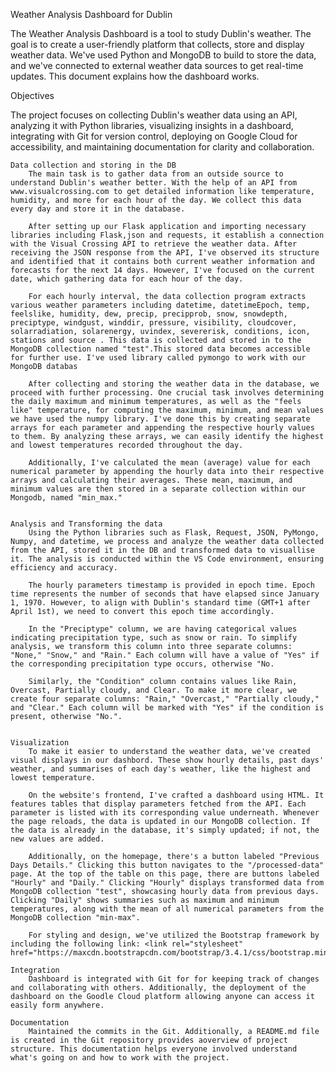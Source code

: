 
Weather Analysis Dashboard for Dublin

The Weather Analysis Dashboard is a tool to study Dublin's weather. The goal is to create a user-friendly platform that collects, store and display weather data. We've used Python and MongoDB to build to store the data, and we've connected to external weather data sources to get real-time updates. This document explains how the dashboard works.

Objectives

The project focuses on collecting Dublin's weather data using an API, analyzing it with Python libraries, visualizing insights in a dashboard, integrating with Git for version control, deploying on Google Cloud for accessibility, and maintaining documentation for clarity and collaboration.

    Data collection and storing in the DB
        The main task is to gather data from an outside source to understand Dublin's weather better. With the help of an API from www.visualcrossing.com to get detailed information like temperature, humidity, and more for each hour of the day. We collect this data every day and store it in the database.

        After setting up our Flask application and importing necessary libraries including Flask,json and requests, it establish a connection with the Visual Crossing API to retrieve the weather data. After receiving the JSON response from the API, I've observed its structure and identified that it contains both current weather information and forecasts for the next 14 days. However, I've focused on the current date, which gathering data for each hour of the day. 

        For each hourly interval, the data collection program extracts various weather parameters including datetime, datetimeEpoch, temp, feelslike, humidity, dew, precip, precipprob, snow, snowdepth, preciptype, windgust, winddir, pressure, visibility, cloudcover, solarradiation, solarenergy, uvindex, severerisk, conditions, icon, stations and source . This data is collected and stored in to the MongoDB collection named "test".This stored data becomes accessible for further use. I've used library called pymongo to work with our MongoDB databas

        After collecting and storing the weather data in the database, we proceed with further processing. One crucial task involves determining the daily maximum and minimum temperatures, as well as the "feels like" temperature, for computing the maximum, minimum, and mean values we have used the numpy library. I've done this by creating separate arrays for each parameter and appending the respective hourly values to them. By analyzing these arrays, we can easily identify the highest and lowest temperatures recorded throughout the day.

        Additionally, I've calculated the mean (average) value for each numerical parameter by appending the hourly data into their respective arrays and calculating their averages. These mean, maximum, and minimum values are then stored in a separate collection within our Mongodb, named "min_max."


    Analysis and Transforming the data
        Using the Python libraries such as Flask, Request, JSON, PyMongo, Numpy, and datetime, we process and analyze the weather data collected from the API, stored it in the DB and transformed data to visuallise it. The analysis is conducted within the VS Code environment, ensuring efficiency and accuracy.

        The hourly parameters timestamp is provided in epoch time. Epoch time represents the number of seconds that have elapsed since January 1, 1970. However, to align with Dublin's standard time (GMT+1 after April 1st), we need to convert this epoch time accordingly.

        In the "Preciptype" column, we are having categorical values indicating precipitation type, such as snow or rain. To simplify analysis, we transform this column into three separate columns: "None," "Snow," and "Rain." Each column will have a value of "Yes" if the corresponding precipitation type occurs, otherwise "No.

        Similarly, the "Condition" column contains values like Rain, Overcast, Partially cloudy, and Clear. To make it more clear, we create four separate columns: "Rain," "Overcast," "Partially cloudy," and "Clear." Each column will be marked with "Yes" if the condition is present, otherwise "No.".


    Visualization
        To make it easier to understand the weather data, we've created visual displays in our dashbord. These show hourly details, past days' weather, and summarises of each day's weather, like the highest and lowest temperature.

        On the website's frontend, I've crafted a dashboard using HTML. It features tables that display parameters fetched from the API. Each parameter is listed with its corresponding value underneath. Whenever the page reloads, the data is updated in our MongoDB collection. If the data is already in the database, it's simply updated; if not, the new values are added.

        Additionally, on the homepage, there's a button labeled "Previous Days Details." Clicking this button navigates to the "/processed-data" page. At the top of the table on this page, there are buttons labeled "Hourly" and "Daily." Clicking "Hourly" displays transformed data from MongoDB collection "test", showcasing hourly data from previous days. Clicking "Daily" shows summaries such as maximum and minimum temperatures, along with the mean of all numerical parameters from the MongoDB collection "min-max".

        For styling and design, we've utilized the Bootstrap framework by including the following link: <link rel="stylesheet" href="https://maxcdn.bootstrapcdn.com/bootstrap/3.4.1/css/bootstrap.min.css">.
    
    Integration
        Dashboard is integrated with Git for for keeping track of changes and collaborating with others. Additionally, the deployment of the dashboard on the Goodle Cloud platform allowing anyone can access it easily form anywhere.

    Documentation
        Maintained the commits in the Git. Additionally, a README.md file is created in the Git repository provides aoverview of project structure. This documentation helps everyone involved understand what's going on and how to work with the project.